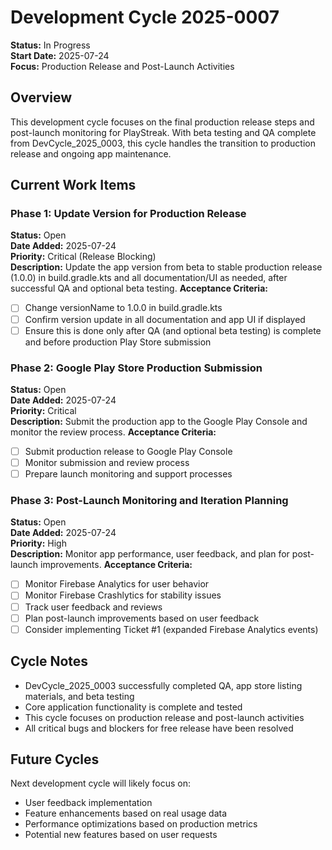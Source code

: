 # Development Cycle 2025-0007

**Status:** In Progress  
**Start Date:** 2025-07-24  
**Focus:** Production Release and Post-Launch Activities

## Overview

This development cycle focuses on the final production release steps and post-launch monitoring for PlayStreak. With beta testing and QA complete from DevCycle_2025_0003, this cycle handles the transition to production release and ongoing app maintenance.

## Current Work Items

### Phase 1: Update Version for Production Release
**Status:** Open  
**Date Added:** 2025-07-24  
**Priority:** Critical (Release Blocking)  
**Description:** Update the app version from beta to stable production release (1.0.0) in build.gradle.kts and all documentation/UI as needed, after successful QA and optional beta testing.
**Acceptance Criteria:**
- [ ] Change versionName to 1.0.0 in build.gradle.kts
- [ ] Confirm version update in all documentation and app UI if displayed
- [ ] Ensure this is done only after QA (and optional beta testing) is complete and before production Play Store submission

### Phase 2: Google Play Store Production Submission
**Status:** Open  
**Date Added:** 2025-07-24  
**Priority:** Critical  
**Description:** Submit the production app to the Google Play Console and monitor the review process.
**Acceptance Criteria:**
- [ ] Submit production release to Google Play Console
- [ ] Monitor submission and review process
- [ ] Prepare launch monitoring and support processes

### Phase 3: Post-Launch Monitoring and Iteration Planning
**Status:** Open  
**Date Added:** 2025-07-24  
**Priority:** High  
**Description:** Monitor app performance, user feedback, and plan for post-launch improvements.
**Acceptance Criteria:**
- [ ] Monitor Firebase Analytics for user behavior
- [ ] Monitor Firebase Crashlytics for stability issues
- [ ] Track user feedback and reviews
- [ ] Plan post-launch improvements based on user feedback
- [ ] Consider implementing Ticket #1 (expanded Firebase Analytics events)

## Cycle Notes

- DevCycle_2025_0003 successfully completed QA, app store listing materials, and beta testing
- Core application functionality is complete and tested
- This cycle focuses on production release and post-launch activities
- All critical bugs and blockers for free release have been resolved

## Future Cycles

Next development cycle will likely focus on:
- User feedback implementation
- Feature enhancements based on real usage data
- Performance optimizations based on production metrics
- Potential new features based on user requests 